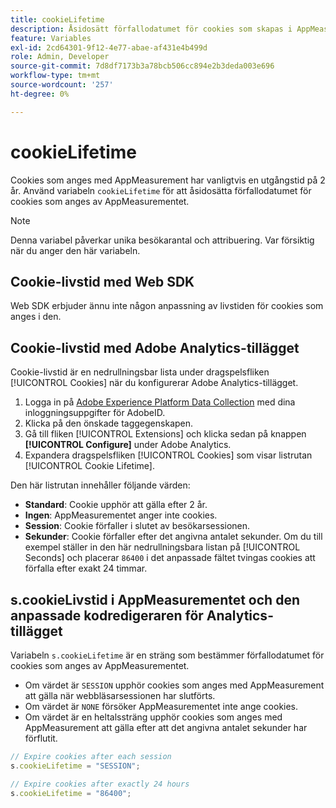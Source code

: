 ```yaml
---
title: cookieLifetime
description: Åsidosätt förfallodatumet för cookies som skapas i AppMeasurementet.
feature: Variables
exl-id: 2cd64301-9f12-4e77-abae-af431e4b499d
role: Admin, Developer
source-git-commit: 7d8df7173b3a78bcb506cc894e2b3deda003e696
workflow-type: tm+mt
source-wordcount: '257'
ht-degree: 0%

---
```


# cookieLifetime

Cookies som anges med AppMeasurement har vanligtvis en utgångstid på 2 år. Använd variabeln `cookieLifetime` för att åsidosätta förfallodatumet för cookies som anges av AppMeasurementet.

>[!NOTE]
>
>Denna variabel påverkar unika besökarantal och attribuering. Var försiktig när du anger den här variabeln.

## Cookie-livstid med Web SDK

Web SDK erbjuder ännu inte någon anpassning av livstiden för cookies som anges i den.

## Cookie-livstid med Adobe Analytics-tillägget

Cookie-livstid är en nedrullningsbar lista under dragspelsfliken [!UICONTROL Cookies] när du konfigurerar Adobe Analytics-tillägget.

1. Logga in på [Adobe Experience Platform Data Collection](https://experience.adobe.com/data-collection) med dina inloggningsuppgifter för AdobeID.
1. Klicka på den önskade taggegenskapen.
1. Gå till fliken [!UICONTROL Extensions] och klicka sedan på knappen **[!UICONTROL Configure]** under Adobe Analytics.
1. Expandera dragspelsfliken [!UICONTROL Cookies] som visar listrutan [!UICONTROL Cookie Lifetime].

Den här listrutan innehåller följande värden:

* **Standard**: Cookie upphör att gälla efter 2 år.
* **Ingen**: AppMeasurementet anger inte cookies.
* **Session**: Cookie förfaller i slutet av besökarsessionen.
* **Sekunder**: Cookie förfaller efter det angivna antalet sekunder. Om du till exempel ställer in den här nedrullningsbara listan på [!UICONTROL Seconds] och placerar `86400` i det anpassade fältet tvingas cookies att förfalla efter exakt 24 timmar.

## s.cookieLivstid i AppMeasurementet och den anpassade kodredigeraren för Analytics-tillägget

Variabeln `s.cookieLifetime` är en sträng som bestämmer förfallodatumet för cookies som anges av AppMeasurementet.

* Om värdet är `SESSION` upphör cookies som anges med AppMeasurement att gälla när webbläsarsessionen har slutförts.
* Om värdet är `NONE` försöker AppMeasurementet inte ange cookies.
* Om värdet är en heltalssträng upphör cookies som anges med AppMeasurement att gälla efter att det angivna antalet sekunder har förflutit.

```js
// Expire cookies after each session
s.cookieLifetime = "SESSION";

// Expire cookies after exactly 24 hours
s.cookieLifetime = "86400";
```
